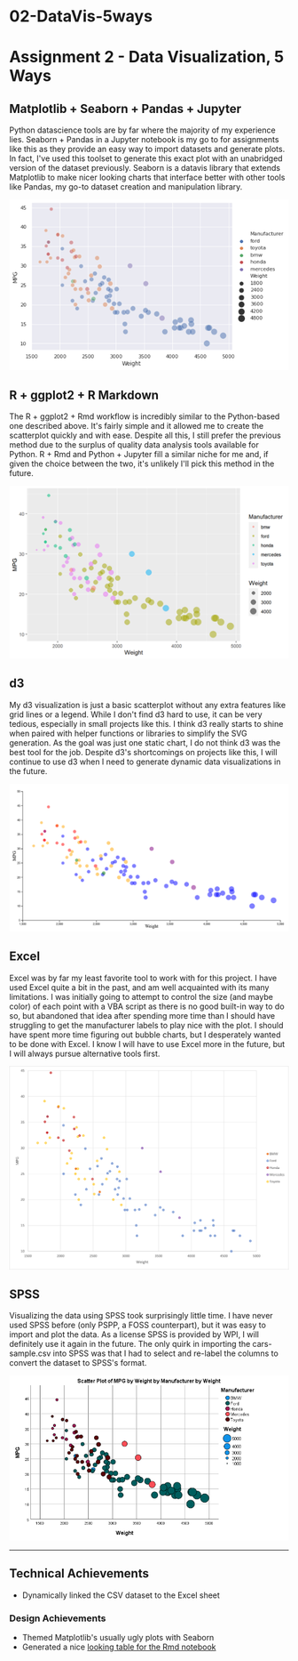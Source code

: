 # 02-DataVis-5ways

Assignment 2 - Data Visualization, 5 Ways  
===

Matplotlib + Seaborn + Pandas + Jupyter
---

Python datascience tools are by far where the majority of my experience lies. Seaborn + Pandas in a Jupyter notebook is my go to for assignments like this as they provide an easy way to import datasets and generate plots. In fact, I've used this toolset to generate this exact plot with an unabridged version of the dataset previously. Seaborn is a datavis library that extends Matplotlib to make nicer looking charts that interface better with other tools like Pandas, my go-to dataset creation and manipulation library.

![matplotlib](img/matplotlib.png)

R + ggplot2 + R Markdown
---

The R + ggplot2 + Rmd workflow is incredibly similar to the Python-based one described above. It's fairly simple and it allowed me to create the scatterplot quickly and with ease. Despite all this, I still prefer the previous method due to the surplus of quality data analysis tools available for Python. R + Rmd and Python + Jupyter fill a similar niche for me and, if given the choice between the two, it's unlikely I'll pick this method in the future.

![ggplot2](img/ggplot2.png)

d3
---

My d3 visualization is just a basic scatterplot without any extra features like grid lines or a legend. While I don't find d3 hard to use, it can be very tedious, especially in small projects like this. I think d3 really starts to shine when paired with helper functions or libraries to simplify the SVG generation. As the goal was just one static chart, I do not think d3 was the best tool for the job. Despite d3's shortcomings on projects like this, I will continue to use d3 when I need to generate dynamic data visualizations in the future.

![d3](img/d3.png)

Excel
---

Excel was by far my least favorite tool to work with for this project. I have used Excel quite a bit in the past, and am well acquainted with its many limitations. I was initially going to attempt to control the size (and maybe color) of each point with a VBA script as there is no good built-in way to do so, but abandoned that idea after spending more time than I should have struggling to get the manufacturer labels to play nice with the plot. I should have spent more time figuring out bubble charts, but I desperately wanted to be done with Excel. I know I will have to use Excel more in the future, but I will always pursue alternative tools first.

![excel](img/excel.png)

SPSS
---

Visualizing the data using SPSS took surprisingly little time. I have never used SPSS before (only PSPP, a FOSS counterpart), but it was easy to import and plot the data. As a license SPSS is provided by WPI, I will definitely use it again in the future. The only quirk in importing the cars-sample.csv into SPSS was that I had to select and re-label the columns to convert the dataset to SPSS's format.

![spss](img/spss.png)

---
## Technical Achievements
- Dynamically linked the CSV dataset to the Excel sheet

### Design Achievements
- Themed Matplotlib's usually ugly plots with Seaborn
- Generated a nice [looking table for the Rmd notebook](ggplot2/ggplot2.html)

